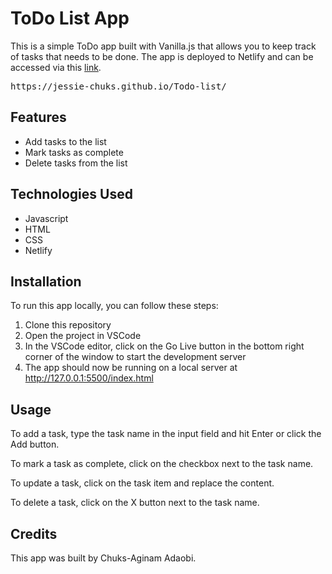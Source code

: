<html>
  <head>
  </head>
  <body>
    <h1>ToDo List App</h1>
    <p>This is a simple ToDo app built with Vanilla.js that allows you to keep track of tasks that needs to be done. The app is deployed to Netlify and can be accessed via this <a href="https://jessie-chuks.github.io/Todo-list/">link</a>.</p>
    <pre>https://jessie-chuks.github.io/Todo-list/</pre>
    <h2>Features</h2>
    <ul>
      <li>Add tasks to the list</li>
      <li>Mark tasks as complete</li>
      <li>Delete tasks from the list</li>
    </ul>
    <h2>Technologies Used</h2>
    <ul>
      <li>Javascript</li>
      <li>HTML</li>
      <li>CSS</li>
      <li>Netlify</li>
    </ul>
    <h2>Installation</h2>
    <p>To run this app locally, you can follow these steps:</p>
    <ol>
      <li>Clone this repository</li>
      <li>Open the project in VSCode</li>
      <li>In the VSCode editor, click on the Go Live button in the bottom right corner of the window to start the development server</li>
      <li>The app should now be running on a local server at <a href="http://127.0.0.1:5500/index.html">http://127.0.0.1:5500/index.html</a></li>
    </ol>
    <h2>Usage</h2>
    <p>To add a task, type the task name in the input field and hit Enter or click the Add button.</p>
    <p>To mark a task as complete, click on the checkbox next to the task name.</p>
    <p>To update a task, click on the task item and replace the content.</p>
    <p>To delete a task, click on the X button next to the task name.</p>
    <h2>Credits</h2>
    <p>This app was built by Chuks-Aginam Adaobi.</p>
  </body>
</html>
